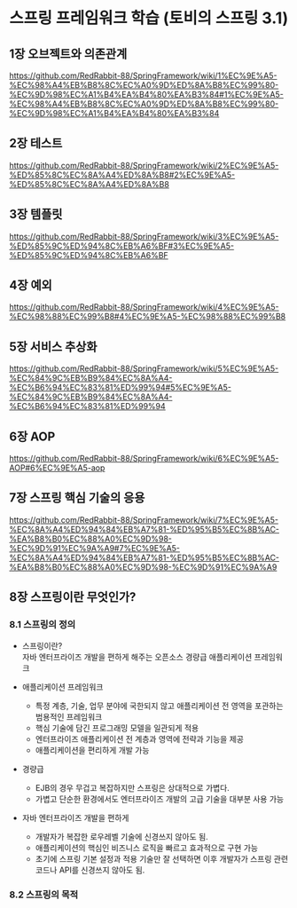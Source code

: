 # 스프링 프레임워크 학습 (토비의 스프링 3.1)


## 1장 오브젝트와 의존관계
https://github.com/RedRabbit-88/SpringFramework/wiki/1%EC%9E%A5-%EC%98%A4%EB%B8%8C%EC%A0%9D%ED%8A%B8%EC%99%80-%EC%9D%98%EC%A1%B4%EA%B4%80%EA%B3%84#1%EC%9E%A5-%EC%98%A4%EB%B8%8C%EC%A0%9D%ED%8A%B8%EC%99%80-%EC%9D%98%EC%A1%B4%EA%B4%80%EA%B3%84


## 2장 테스트
https://github.com/RedRabbit-88/SpringFramework/wiki/2%EC%9E%A5-%ED%85%8C%EC%8A%A4%ED%8A%B8#2%EC%9E%A5-%ED%85%8C%EC%8A%A4%ED%8A%B8


## 3장 템플릿
https://github.com/RedRabbit-88/SpringFramework/wiki/3%EC%9E%A5-%ED%85%9C%ED%94%8C%EB%A6%BF#3%EC%9E%A5-%ED%85%9C%ED%94%8C%EB%A6%BF


## 4장 예외
https://github.com/RedRabbit-88/SpringFramework/wiki/4%EC%9E%A5-%EC%98%88%EC%99%B8#4%EC%9E%A5-%EC%98%88%EC%99%B8


## 5장 서비스 추상화

https://github.com/RedRabbit-88/SpringFramework/wiki/5%EC%9E%A5-%EC%84%9C%EB%B9%84%EC%8A%A4-%EC%B6%94%EC%83%81%ED%99%94#5%EC%9E%A5-%EC%84%9C%EB%B9%84%EC%8A%A4-%EC%B6%94%EC%83%81%ED%99%94


## 6장 AOP
https://github.com/RedRabbit-88/SpringFramework/wiki/6%EC%9E%A5-AOP#6%EC%9E%A5-aop


## 7장 스프링 핵심 기술의 응용
https://github.com/RedRabbit-88/SpringFramework/wiki/7%EC%9E%A5-%EC%8A%A4%ED%94%84%EB%A7%81-%ED%95%B5%EC%8B%AC-%EA%B8%B0%EC%88%A0%EC%9D%98-%EC%9D%91%EC%9A%A9#7%EC%9E%A5-%EC%8A%A4%ED%94%84%EB%A7%81-%ED%95%B5%EC%8B%AC-%EA%B8%B0%EC%88%A0%EC%9D%98-%EC%9D%91%EC%9A%A9

## 8장 스프링이란 무엇인가?

### 8.1 스프링의 정의

* 스프링이란?
<br>자바 엔터프라이즈 개발을 편하게 해주는 오픈소스 경량급 애플리케이션 프레임워크

* 애플리케이션 프레임워크
  * 특정 계층, 기술, 업무 분야에 국한되지 않고 애플리케이션 전 영역을 포관하는 범용적인 프레임워크
  * 핵심 기술에 담긴 프로그래밍 모델을 일관되게 적용
  * 엔터프라이즈 애플리케이션 전 계층과 영역에 전략과 기능을 제공
  * 애플리케이션을 편리하게 개발 가능

* 경량급
  * EJB의 경우 무겁고 복잡하지만 스프링은 상대적으로 가볍다.
  * 가볍고 단순한 환경에서도 엔터프라이즈 개발의 고급 기술을 대부분 사용 가능

* 자바 엔터프라이즈 개발을 편하게
  * 개발자가 복잡한 로우레벨 기술에 신경쓰지 않아도 됨.
  * 애플리케이션의 핵심인 비즈니스 로직을 빠르고 효과적으로 구현 가능
  * 초기에 스프링 기본 설정과 적용 기술만 잘 선택하면 이후 개발자가 스프링 관련 코드나 API를 신경쓰지 않아도 됨.


### 8.2 스프링의 목적

